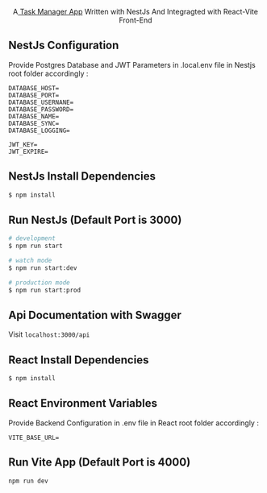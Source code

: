   <p align="center">A<a href="http://nodejs.org" target="_blank"> Task Manager App</a> Written with NestJs And Integragted with React-Vite Front-End</p>

## NestJs Configuration

Provide Postgres Database and JWT Parameters
in .local.env file in Nestjs root folder accordingly :

```
DATABASE_HOST=
DATABASE_PORT=
DATABASE_USERNANE=
DATABASE_PASSWORD=
DATABASE_NAME=
DATABASE_SYNC=
DATABASE_LOGGING=
```
```
JWT_KEY=
JWT_EXPIRE=
```

## NestJs Install Dependencies

```bash
$ npm install
```

## Run NestJs (Default Port is 3000)

```bash
# development
$ npm run start

# watch mode
$ npm run start:dev

# production mode
$ npm run start:prod
```

## Api Documentation with Swagger

Visit
`localhost:3000/api`

## React Install Dependencies

```bash
$ npm install
```

## React Environment Variables

Provide Backend Configuration
in .env file in React root folder accordingly :

```
VITE_BASE_URL=
```

## Run Vite App (Default Port is 4000)

```
npm run dev
```
